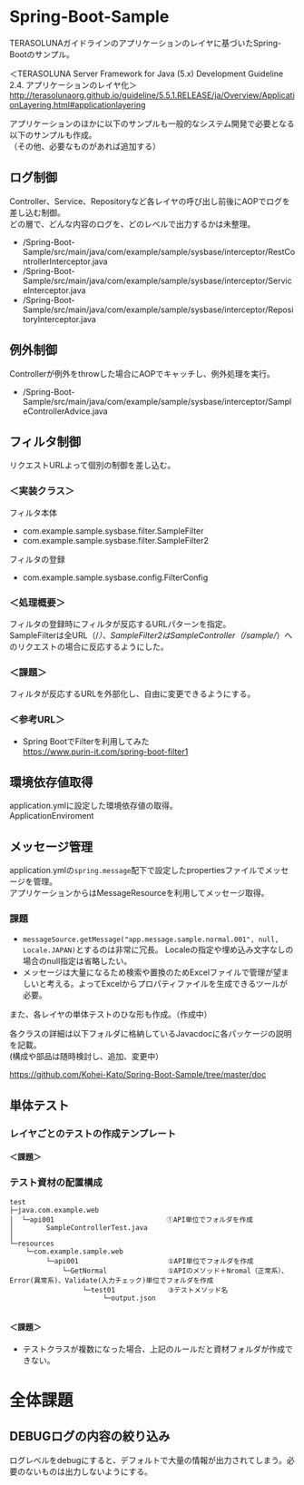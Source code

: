 # Spring-Boot-Sample

TERASOLUNAガイドラインのアプリケーションのレイヤに基づいたSpring-Bootのサンプル。

＜TERASOLUNA Server Framework for Java (5.x) Development Guideline　2.4. アプリケーションのレイヤ化＞
http://terasolunaorg.github.io/guideline/5.5.1.RELEASE/ja/Overview/ApplicationLayering.html#applicationlayering

アプリケーションのほかに以下のサンプルも一般的なシステム開発で必要となる以下のサンプルも作成。  
（その他、必要なものがあれば追加する）

## ログ制御
Controller、Service、Repositoryなど各レイヤの呼び出し前後にAOPでログを差し込む制御。  
どの層で、どんな内容のログを、どのレベルで出力するかは未整理。  

- /Spring-Boot-Sample/src/main/java/com/example/sample/sysbase/interceptor/RestControllerInterceptor.java
- /Spring-Boot-Sample/src/main/java/com/example/sample/sysbase/interceptor/ServiceInterceptor.java
- /Spring-Boot-Sample/src/main/java/com/example/sample/sysbase/interceptor/RepositoryInterceptor.java

## 例外制御
Controllerが例外をthrowした場合にAOPでキャッチし、例外処理を実行。  
- /Spring-Boot-Sample/src/main/java/com/example/sample/sysbase/interceptor/SampleControllerAdvice.java  


## フィルタ制御 
リクエストURLよって個別の制御を差し込む。

### ＜実装クラス＞
フィルタ本体
- com.example.sample.sysbase.filter.SampleFilter
- com.example.sample.sysbase.filter.SampleFilter2

フィルタの登録
- com.example.sample.sysbase.config.FilterConfig

### ＜処理概要＞
フィルタの登録時にフィルタが反応するURLパターンを指定。  
SampleFilterは全URL（/*）、SampleFilter2はSampleController（/sample/*）へのリクエストの場合に反応するようにした。

### ＜課題＞
フィルタが反応するURLを外部化し、自由に変更できるようにする。

### ＜参考URL＞
- Spring BootでFilterを利用してみた  
https://www.purin-it.com/spring-boot-filter1

## 環境依存値取得 
application.ymlに設定した環境依存値の取得。  
ApplicationEnviroment 

## メッセージ管理 
application.ymlの`spring.message`配下で設定したpropertiesファイルでメッセージを管理。  
アプリケーションからはMessageResourceを利用してメッセージ取得。  

### 課題

- `messageSource.getMessage("app.message.sample.normal.001", null, Locale.JAPAN)`とするのは非常に冗長。
Localeの指定や埋め込み文字なしの場合のnull指定は省略したい。
- メッセージは大量になるため検索や置換のためExcelファイルで管理が望ましいと考える。よってExcelからプロパティファイルを生成できるツールが必要。


また、各レイヤの単体テストのひな形も作成。（作成中）


各クラスの詳細は以下フォルダに格納しているJavacdocに各パッケージの説明を記載。  
(構成や部品は随時検討し、追加、変更中）

https://github.com/Kohei-Kato/Spring-Boot-Sample/tree/master/doc

## 単体テスト

### レイヤごとのテストの作成テンプレート

#### ＜課題＞


### テスト資材の配置構成

```
test
├─java.com.example.web
│  └─api001                          　①API単位でフォルダを作成
│        SampleControllerTest.java
│
└─resources
    └─com.example.sample.web
         └─api001                      ①API単位でフォルダを作成
             └─GetNormal               ①APIのメソッド＋Nromal（正常系）、Error(異常系)、Validate(入力チェック)単位でフォルダを作成
                  └─test01             ③テストメソッド名
                       └─output.json
                             

```

#### ＜課題＞
- テストクラスが複数になった場合、上記のルールだと資材フォルダが作成できない。

# 全体課題
## DEBUGログの内容の絞り込み
ログレベルをdebugにすると、デフォルトで大量の情報が出力されてしまう。必要のないものは出力しないようにする。
